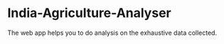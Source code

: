 # India-Agriculture-Analyser
The web app helps you to do analysis on the exhaustive data collected. 
